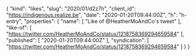 {
  "kind": "likes",
  "slug": "2020/01/d2z7h",
  "client_id": "https://indigenous.realize.be",
  "date": "2020-01-20T09:44:00Z",
  "h": "h-entry",
  "properties": {
    "name": [
      "Like of @HeatherMoAndCo's tweet"
    ],
    "like-of": [
      "https://twitter.com/HeatherMoAndCo/status/1218758369294659584"
    ],
    "published": [
      "2020-01-20T09:44:00Z"
    ],
    "syndication": [
      "https://twitter.com/HeatherMoAndCo/status/1218758369294659584"
    ]
  }
}
